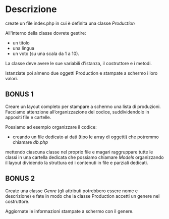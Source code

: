 # Descrizione
create un file index.php in cui è definita una classe *Production*

All'interno della classe dovrete gestire:
- un titolo
- una lingua
- un voto (su una scala da 1 a 10). 

La classe deve avere le sue variabili d'istanza, il costruttore e i metodi.

Istanziate poi almeno due oggetti Production e stampate a schermo i loro valori.

## BONUS 1 
Creare un layout completo per stampare a schermo una lista di produzioni. Facciamo attenzione all’organizzazione del codice, suddividendolo in appositi file e cartelle. 

Possiamo ad esempio organizzare il codice:
- creando un file dedicato ai dati (tipo le array di oggetti) che potremmo chiamare *db.php*

mettendo ciascuna classe nel proprio file e magari raggruppare tutte le classi in una cartella dedicata che possiamo chiamare *Models*
organizzando il layout dividendo la struttura ed i contenuti in file e parziali dedicati.

## BONUS 2 
Create una classe *Genre* (gli attributi potrebbero essere nome e descrizione) e fate in modo che la classe Production accetti un genere nel costruttore. 

Aggiornate le informazioni stampate a schermo con il genere.
